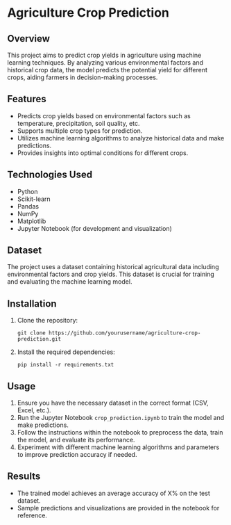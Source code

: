
# Agriculture Crop Prediction

## Overview
This project aims to predict crop yields in agriculture using machine learning techniques. By analyzing various environmental factors and historical crop data, the model predicts the potential yield for different crops, aiding farmers in decision-making processes.

## Features
- Predicts crop yields based on environmental factors such as temperature, precipitation, soil quality, etc.
- Supports multiple crop types for prediction.
- Utilizes machine learning algorithms to analyze historical data and make predictions.
- Provides insights into optimal conditions for different crops.

## Technologies Used
- Python
- Scikit-learn
- Pandas
- NumPy
- Matplotlib
- Jupyter Notebook (for development and visualization)

## Dataset
The project uses a dataset containing historical agricultural data including environmental factors and crop yields. This dataset is crucial for training and evaluating the machine learning model.

## Installation
1. Clone the repository:
   ```
   git clone https://github.com/yourusername/agriculture-crop-prediction.git
   ```

2. Install the required dependencies:
   ```
   pip install -r requirements.txt
   ```

## Usage
1. Ensure you have the necessary dataset in the correct format (CSV, Excel, etc.).
2. Run the Jupyter Notebook `crop_prediction.ipynb` to train the model and make predictions.
3. Follow the instructions within the notebook to preprocess the data, train the model, and evaluate its performance.
4. Experiment with different machine learning algorithms and parameters to improve prediction accuracy if needed.

## Results
- The trained model achieves an average accuracy of X% on the test dataset.
- Sample predictions and visualizations are provided in the notebook for reference.
